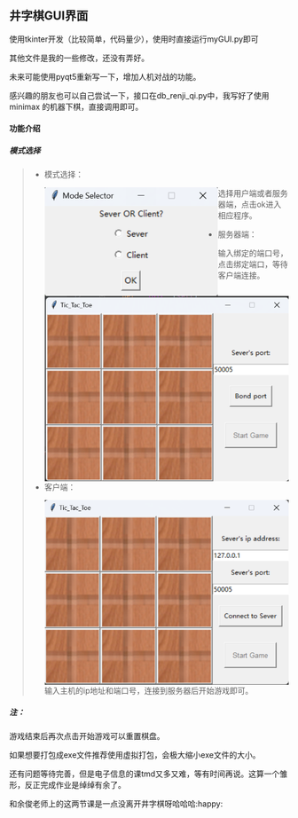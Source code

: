 ## 井字棋GUI界面

使用tkinter开发（比较简单，代码量少），使用时直接运行myGUI.py即可

其他文件是我的一些修改，还没有弄好。

未来可能使用pyqt5重新写一下，增加人机对战的功能。

感兴趣的朋友也可以自己尝试一下，接口在db_renji_qi.py中，我写好了使用minimax 的机器下棋，直接调用即可。

#### 功能介绍

##### 模式选择

> + 模式选择：  
>
> 	<img src="photo/selector.png" align="left" style="zoom: 80%;" />
>
> 	选择用户端或者服务器端，点击ok进入相应程序。  
>
> + 服务器端：  
>
>   <img src="photo/server.png" style="zoom:80%;" align="left"/>
>
>   输入绑定的端口号，点击绑定端口，等待客户端连接。  
>
> + 客户端：  
>
> 	<img src="photo/client.png" style="zoom:80%;" align="left"/>
>
> 	输入主机的ip地址和端口号，连接到服务器后开始游戏即可。  

##### 注：  

游戏结束后再次点击开始游戏可以重置棋盘。

如果想要打包成exe文件推荐使用虚拟打包，会极大缩小exe文件的大小。

还有问题等待完善，但是电子信息的课tmd又多又难，等有时间再说。这算一个雏形，反正完成作业是绰绰有余了。

和余俊老师上的这两节课是一点没离开井字棋呀哈哈哈:happy: